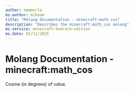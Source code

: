 ```yaml
---
author: mammerla
ms.author: mikeam
title: "Molang Documentation - minecraft:math_cos"
description: "Describes the minecraft:math_cos molang"
ms.service: minecraft-bedrock-edition
ms.date: 02/11/2025 
---
```


# Molang Documentation - minecraft:math_cos

Cosine (in degrees) of value.
